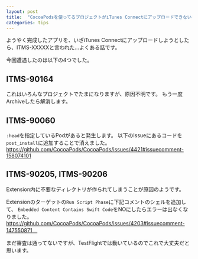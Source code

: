 ```yaml
---
layout: post
title:  "CocoaPodsを使ってるプロジェクトがiTunes Connectにアップロードできない"
categories: tips
---
```


ようやく完成したアプリを、いざiTunes Connectにアップロードしようとしたら、ITMS-XXXXXと言われた…よくある話です。

今回遭遇したのは以下の4つでした。

## ITMS-90164

これはいろんなプロジェクトでたまになりますが、原因不明です。
もう一度Archiveしたら解消します。

## ITMS-90060

`:head`を指定しているPodがあると発生します。
以下のIssueにあるコードを`post_install`に追加することで消えました。
https://github.com/CocoaPods/CocoaPods/issues/4421#issuecomment-158074101

## ITMS-90205, ITMS-90206

Extension内に不要なディレクトリが作られてしまうことが原因のようです。

Extensionのターゲットの`Run Script Phase`に下記コメントのシェルを追加して、
`Embedded Content Contains Swift Code`をNOにしたらエラーは出なくなりました。
https://github.com/CocoaPods/CocoaPods/issues/4203#issuecomment-147550871　

まだ審査は通ってないですが、TestFlightでは動いているのでこれで大丈夫だと思います。

